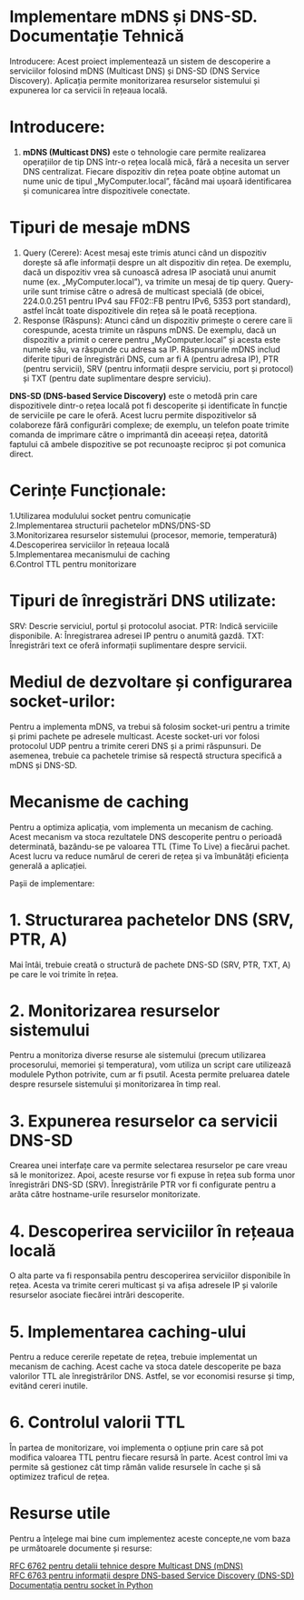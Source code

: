 #                                                               Implementare mDNS și DNS-SD. Documentație Tehnică 

Introducere:
Acest proiect implementează un sistem de descoperire a serviciilor folosind mDNS (Multicast DNS) și DNS-SD (DNS Service Discovery). Aplicația permite monitorizarea resurselor sistemului și expunerea lor ca servicii în rețeaua locală.

# Introducere:

1. **mDNS (Multicast DNS)**  este o tehnologie care permite realizarea operațiilor de tip DNS într-o rețea locală mică, fără a necesita un server DNS centralizat. Fiecare dispozitiv din rețea poate obține automat un nume unic de tipul „MyComputer.local”, făcând mai ușoară identificarea și comunicarea între dispozitivele conectate.

# Tipuri de mesaje mDNS
1. Query (Cerere):
Acest mesaj este trimis atunci când un dispozitiv dorește să afle informații despre un alt dispozitiv din rețea. De exemplu, dacă un dispozitiv vrea să cunoască adresa IP asociată unui anumit nume (ex. „MyComputer.local”), va trimite un mesaj de tip query. Query-urile sunt trimise către o adresă de multicast specială (de obicei, 224.0.0.251 pentru IPv4 sau FF02::FB pentru IPv6, 5353 port standard), astfel încât toate dispozitivele din rețea să le poată recepționa.
2. Response (Răspuns):
Atunci când un dispozitiv primește o cerere care îi corespunde, acesta trimite un răspuns mDNS. De exemplu, dacă un dispozitiv a primit o cerere pentru „MyComputer.local” și acesta este numele său, va răspunde cu adresa sa IP. Răspunsurile mDNS includ diferite tipuri de înregistrări DNS, cum ar fi A (pentru adresa IP), PTR (pentru servicii), SRV (pentru informații despre serviciu, port și protocol) și TXT (pentru date suplimentare despre serviciu).

**DNS-SD (DNS-based Service Discovery)** este o metodă prin care dispozitivele dintr-o rețea locală pot fi descoperite și identificate în funcție de serviciile pe care le oferă. Acest lucru permite dispozitivelor să colaboreze fără configurări complexe; de exemplu, un telefon poate trimite comanda de imprimare către o imprimantă din aceeași rețea, datorită faptului că ambele dispozitive se pot recunoaște reciproc și pot comunica direct.

# Cerințe Funcționale:

1.Utilizarea modulului socket pentru comunicație \
2.Implementarea structurii pachetelor mDNS/DNS-SD \
3.Monitorizarea resurselor sistemului (procesor, memorie, temperatură) \
4.Descoperirea serviciilor în rețeaua locală \
5.Implementarea mecanismului de caching \
6.Control TTL pentru monitorizare

# Tipuri de înregistrări DNS utilizate:
SRV: Descrie serviciul, portul și protocolul asociat.
PTR: Indică serviciile disponibile.
A: Înregistrarea adresei IP pentru o anumită gazdă.
TXT: Înregistrări text ce oferă informații suplimentare despre servicii.

# Mediul de dezvoltare și configurarea socket-urilor:
Pentru a implementa mDNS, va trebui să folosim socket-uri pentru a trimite și primi pachete pe adresele multicast. Aceste socket-uri vor folosi protocolul UDP pentru a trimite cereri DNS și a primi răspunsuri. De asemenea, trebuie ca pachetele trimise să respectă structura specifică a mDNS și DNS-SD.

# Mecanisme de caching
Pentru a optimiza aplicația, vom implementa un mecanism de caching. Acest mecanism va stoca rezultatele DNS descoperite pentru o perioadă determinată, bazându-se pe valoarea TTL (Time To Live) a fiecărui pachet. Acest lucru va reduce numărul de cereri de rețea și va îmbunătăți eficiența generală a aplicației.

Pașii de implementare:
# 1. Structurarea pachetelor DNS (SRV, PTR, A)
Mai întâi, trebuie creată o structură de pachete DNS-SD (SRV, PTR, TXT, A) pe care le voi trimite în rețea.

# 2. Monitorizarea resurselor sistemului
Pentru a monitoriza diverse resurse ale sistemului (precum utilizarea procesorului, memoriei și temperatura), vom utiliza un script care utilizează modulele Python potrivite, cum ar fi psutil. Acesta permite preluarea datele despre resursele sistemului și monitorizarea în timp real.

# 3. Expunerea resurselor ca servicii DNS-SD
Crearea unei interfațe care va permite selectarea resurselor pe care vreau să le monitorizez. Apoi, aceste resurse vor fi expuse în rețea sub forma unor înregistrări DNS-SD (SRV). Înregistrările PTR vor fi configurate pentru a arăta către hostname-urile resurselor monitorizate.

# 4. Descoperirea serviciilor în rețeaua locală
O alta parte va fi responsabila pentru descoperirea serviciilor disponibile în rețea. Acesta va trimite cereri multicast și va afișa adresele IP și valorile resurselor asociate fiecărei intrări descoperite.

# 5. Implementarea caching-ului
Pentru a reduce cererile repetate de rețea, trebuie implementat un mecanism de caching. Acest cache va stoca datele descoperite pe baza valorilor TTL ale înregistrărilor DNS. Astfel, se vor economisi resurse și timp, evitând cereri inutile.

# 6. Controlul valorii TTL
În partea de monitorizare, voi implementa o opțiune prin care să pot modifica valoarea TTL pentru fiecare resursă în parte. Acest control îmi va permite să gestionez cât timp rămân valide resursele în cache și să optimizez traficul de rețea.

# Resurse utile
Pentru a înțelege mai bine cum implementez aceste concepte,ne vom baza pe următoarele documente și resurse:

[RFC 6762 pentru detalii tehnice despre Multicast DNS (mDNS)](https://datatracker.ietf.org/doc/html/rfc6762) \
[RFC 6763 pentru informații despre DNS-based Service Discovery (DNS-SD)](https://datatracker.ietf.org/doc/html/rfc6763) \
[Documentația pentru socket în Python](https://docs.python.org/3/library/socket.html)
